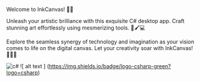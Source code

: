 Welcome to InkCanvas! 🎨🚀

Unleash your artistic brilliance with this exquisite C# desktop app. Craft stunning art effortlessly using mesmerizing tools. 🌟🖌️💻

Explore the seamless synergy of technology and imagination as your vision comes to life on the digital canvas. Let your creativity soar with InkCanvas! 🌈📝🎉

![c#](https://github.com/JayasreeSKota/InkCanvas/assets/92210967/9d1721af-8731-4db1-bc2c-f352092f804a)
![ alt text ] (https://img.shields.io/badge/logo-csharp-green?logo=csharp)



